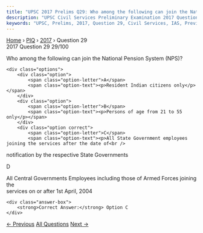 ```yaml
---
title: "UPSC 2017 Prelims Q29: Who among the following can join the National Pension System..."
description: "UPSC Civil Services Preliminary Examination 2017 Question 29 with options and answer"
keywords: "UPSC, Prelims, 2017, Question 29, Civil Services, IAS, Previous Year Questions"
---
```


<nav class="breadcrumb">
    <a href="../../">Home</a>
    <span>›</span>
    <a href="../">PIQ</a>
    <span>›</span>
    <a href="./">2017</a>
    <span>›</span>
    <span>Question 29</span>
</nav>

<div class="question-header">
    <div class="question-meta">
        <span class="year-badge">2017</span>
        <span class="question-number">Question 29</span>
        <span class="progress">29/100</span>
    </div>
    <div class="progress-bar">
        <div class="progress-fill" style="width: 29.0%"></div>
    </div>
</div>

<div class="question-content">
    <div class="question-text">
        <p>Who among the following can join the National Pension System (NPS)?</p>
    </div>
    
    <div class="options">
        <div class="option">
            <span class="option-letter">A</span>
            <span class="option-text"><p>Resident Indian citizens only</p></span>
        </div>
        <div class="option">
            <span class="option-letter">B</span>
            <span class="option-text"><p>Persons of age from 21 to 55 only</p></span>
        </div>
        <div class="option correct">
            <span class="option-letter">C</span>
            <span class="option-text"><p>All State Government employees joining the services after the date of<br />
notification by the respective State Governments</p></span>
        </div>
        <div class="option">
            <span class="option-letter">D</span>
            <span class="option-text"><p>All Central Governments Employees including those of Armed Forces joining the<br />
services on or after 1st April, 2004</p></span>
        </div>
    </div>

    <div class="answer-box">
        <strong>Correct Answer:</strong> Option C
    </div>
</div>

<div class="question-nav">
    <a href="../q028-consider-the-following-statements-1-the-nuclear-se/" class="nav-btn prev">← Previous</a>
    <a href="../" class="nav-btn center">All Questions</a>
    <a href="../q030-with-reference-to-river-teesta-consider-the-follow/" class="nav-btn next">Next →</a>
</div>
